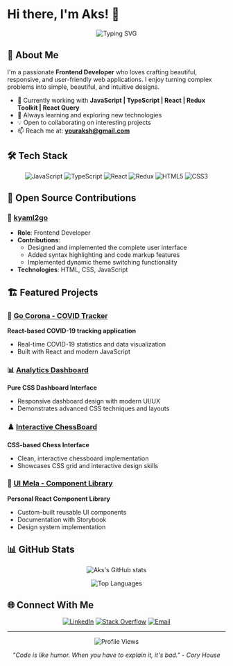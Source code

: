 # Hi there, I'm Aks! 👋

<div align="center">
  
  ![Typing SVG](https://readme-typing-svg.herokuapp.com?font=Fira+Code&size=22&pause=1000&color=2196F3&center=true&vCenter=true&width=435&lines=Frontend+Developer;JavaScript+%7C+TypeScript+%7C+React;Building+Amazing+User+Experiences)
  
</div>

## 🚀 About Me

I'm a passionate **Frontend Developer** who loves crafting beautiful, responsive, and user-friendly web applications. I enjoy turning complex problems into simple, beautiful, and intuitive designs.

- 🔭 Currently working with **JavaScript | TypeScript | React | Redux Toolkit | React Query**
- 🌱 Always learning and exploring new technologies
- 💡 Open to collaborating on interesting projects
- 📫 Reach me at: **youraksh@gmail.com**

## 🛠️ Tech Stack

<div align="center">

![JavaScript](https://img.shields.io/badge/JavaScript-F7DF1E?style=for-the-badge&logo=javascript&logoColor=black)
![TypeScript](https://img.shields.io/badge/TypeScript-007ACC?style=for-the-badge&logo=typescript&logoColor=white)
![React](https://img.shields.io/badge/React-20232A?style=for-the-badge&logo=react&logoColor=61DAFB)
![Redux](https://img.shields.io/badge/Redux-593D88?style=for-the-badge&logo=redux&logoColor=white)
![HTML5](https://img.shields.io/badge/HTML5-E34F26?style=for-the-badge&logo=html5&logoColor=white)
![CSS3](https://img.shields.io/badge/CSS3-1572B6?style=for-the-badge&logo=css3&logoColor=white)

</div>

## 🤝 Open Source Contributions

### 🎯 [kyaml2go](https://kyaml2go.prasadg.dev/)
- **Role**: Frontend Developer
- **Contributions**:
  - Designed and implemented the complete user interface
  - Added syntax highlighting and code markup features
  - Implemented dynamic theme switching functionality
- **Technologies**: HTML, CSS, JavaScript

## 🏗️ Featured Projects

### 🦠 [Go Corona - COVID Tracker](https://github.com/bajran/corona-tracker)
**React-based COVID-19 tracking application**
- Real-time COVID-19 statistics and data visualization
- Built with React and modern JavaScript

### 📊 [Analytics Dashboard](https://bajran.github.io/Project-Analytics---CSS)
**Pure CSS Dashboard Interface**
- Responsive dashboard design with modern UI/UX
- Demonstrates advanced CSS techniques and layouts

### ♟️ [Interactive ChessBoard](https://bajran.github.io/ChessBoard/)
**CSS-based Chess Interface**
- Clean, interactive chessboard implementation
- Showcases CSS grid and interactive design skills

### 🎨 [UI Mela - Component Library](https://bajran.github.io/ui-mela/?path=/docs/tokens-colors--docs)
**Personal React Component Library**
- Custom-built reusable UI components
- Documentation with Storybook
- Design system implementation

## 📊 GitHub Stats

<div align="center">
  
  ![Aks's GitHub stats](https://github-readme-stats.vercel.app/api?username=bajran&show_icons=true&theme=tokyonight)
  
  ![Top Languages](https://github-readme-stats.vercel.app/api/top-langs/?username=bajran&layout=compact&theme=tokyonight)
  
</div>

## 🌐 Connect With Me

<div align="center">

[![LinkedIn](https://img.shields.io/badge/LinkedIn-0077B5?style=for-the-badge&logo=linkedin&logoColor=white)](https://www.linkedin.com/in/youraksh/)
[![Stack Overflow](https://img.shields.io/badge/Stack_Overflow-FE7A16?style=for-the-badge&logo=stack-overflow&logoColor=white)](https://stackoverflow.com/users/7763149/bajran)
[![Email](https://img.shields.io/badge/Email-D14836?style=for-the-badge&logo=gmail&logoColor=white)](mailto:youraksh@gmail.com)

</div>

---

<div align="center">
  
  ![Profile Views](https://komarev.com/ghpvc/?username=bajran&color=blueviolet)
  
  *"Code is like humor. When you have to explain it, it's bad." - Cory House*
  
</div>
